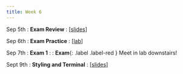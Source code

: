 ```yaml
---
title: Week 6
---
```


Sep 5th
: **Exam Review**
  : [[slides](https://docs.google.com/presentation/d/1NC1T_IpOPiTPs7Ut8wASJFuLu4gQqOsz/edit?usp=sharing&ouid=114310739312164916072&rtpof=true&sd=true)]

Sep 6th
: **Exam Practice**
  : [[lab](#)]

Sep 7th
: **Exam 1**
  :
: **Exam**{: .label .label-red } Meet in lab downstairs!

Sept 9th
: **Styling and Terminal**
  : [[slides](#)]
